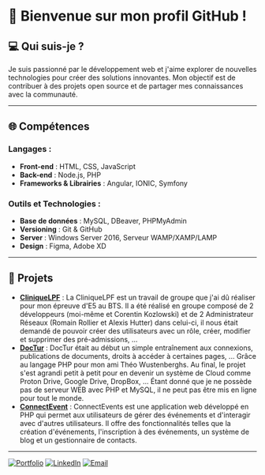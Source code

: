 # 👋 Bienvenue sur mon profil GitHub !  

## 💻 Qui suis-je ?  
Je suis passionné par le développement web et j'aime explorer de nouvelles technologies pour créer des solutions innovantes. Mon objectif est de contribuer à des projets open source et de partager mes connaissances avec la communauté.

---

## 🌐 Compétences  
### Langages :  
- **Front-end** : HTML, CSS, JavaScript  
- **Back-end** : Node.js, PHP
- **Frameworks & Librairies** : Angular, IONIC, Symfony

### Outils et Technologies :  
- **Base de données** : MySQL, DBeaver, PHPMyAdmin
- **Versioning** : Git & GitHub
- **Server** : Windows Server 2016, Serveur WAMP/XAMP/LAMP
- **Design** : Figma, Adobe XD  

---

## 🚀 Projets  
- **[CliniqueLPF](https://github.com/JustArthur/CliniqueLPF)** : La CliniqueLPF est un travail de groupe que j'ai dû réaliser pour mon épreuve d'E5 au BTS. Il a été réalisé en groupe composé de 2 développeurs (moi-même et Corentin Kozlowski) et de 2 Administrateur Réseaux (Romain Rollier et Alexis Hutter) dans celui-ci, il nous était demandé de pouvoir créer des utilisateurs avec un rôle, créer, modifier et supprimer des pré-admissions, ...
- **[DocTur](https://github.com/JustArthur/DocTur)** : DocTur était au début un simple entraînement aux connexions, publications de documents, droits à accéder à certaines pages, ... Grâce au langage PHP pour mon ami Théo Wustenberghs. Au final, le projet s'est agrandi petit à petit pour en devenir un système de Cloud comme Proton Drive, Google Drive, DropBox, ... Étant donné que je ne possède pas de serveur WEB avec PHP et MySQL, il ne peut pas être mis en ligne pour tout le monde.
- **[ConnectEvent](https://github.com/JustArthur/ConnectEvents)** : ConnectEvents est une application web développé en PHP qui permet aux utilisateurs de gérer des événements et d'interagir avec d'autres utilisateurs. Il offre des fonctionnalités telles que la création d'événements, l'inscription à des événements, un système de blog et un gestionnaire de contacts.
                    

--- 
[![Portfolio](https://img.shields.io/badge/Portfolio-%23000000.svg?style=for-the-badge&logo=web&logoColor=white)](https://justarthur.github.io/Portfolio/) [![LinkedIn](https://img.shields.io/badge/LinkedIn-%230077B5.svg?style=for-the-badge&logo=linkedin&logoColor=white)](https://www.linkedin.com/in/arthur-bourst/) [![Email](https://img.shields.io/badge/Email-%23D14836.svg?style=for-the-badge&logo=protonmail&logoColor=white)](mailto:arthur.bourst@proton.me)
